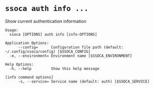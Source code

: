 # `ssoca auth info ...`

Show current authentication information

    Usage:
      ssoca [OPTIONS] auth info [info-OPTIONS]
    
    Application Options:
          --config=      Configuration file path (default: ~/.config/ssoca/config) [$SSOCA_CONFIG]
      -e, --environment= Environment name [$SSOCA_ENVIRONMENT]
    
    Help Options:
      -h, --help         Show this help message
    
    [info command options]
          -s, --service= Service name (default: auth) [$SSOCA_SERVICE]
    
